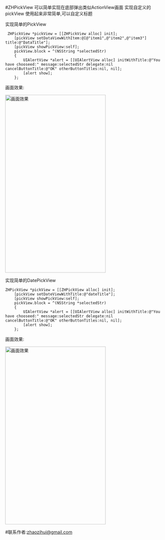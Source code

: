 #ZHPickView
可以简单实现在底部弹出类似ActionView画面 
实现自定义的pickView
使用起来非常简单,可以自定义标题

实现简单的PickView

```
 ZHPickView *pickView = [[ZHPickView alloc] init];
    [pickView setDataViewWithItem:@[@"item1",@"item2",@"item3"] title:@"DataTitle"];
    [pickView showPickView:self];
    pickView.block = ^(NSString *selectedStr)
    {
        UIAlertView *alert = [[UIAlertView alloc] initWithTitle:@"You have chooseed:" message:selectedStr delegate:nil cancelButtonTitle:@"OK" otherButtonTitles:nil, nil];
        [alert show];
    };

```

画面效果:

<img src="https://raw.githubusercontent.com/zhaozihui/ZHPickView/master/IMG_1205.PNG" width="320" height="568" alt="画面效果"/>

实现简单的DatePickView

```
ZHPickView *pickView = [[ZHPickView alloc] init];
    [pickView setDateViewWithTitle:@"dateTitle"];
    [pickView showPickView:self];
    pickView.block = ^(NSString *selectedStr)
    {
        UIAlertView *alert = [[UIAlertView alloc] initWithTitle:@"You have chooseed:" message:selectedStr delegate:nil cancelButtonTitle:@"OK" otherButtonTitles:nil, nil];
        [alert show];
    };
```
画面效果:

<img src="https://raw.githubusercontent.com/zhaozihui/ZHPickView/master/IMG_1206.PNG " width="320" height="568" alt="画面效果"/>


#联系作者:zhaozihui@gmail.com